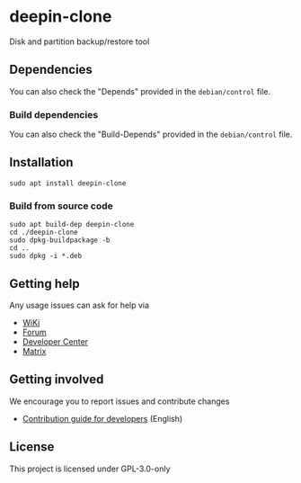 # deepin-clone

Disk and partition backup/restore tool

## Dependencies
You can also check the "Depends" provided in the `debian/control` file.

### Build dependencies
You can also check the "Build-Depends" provided in the `debian/control` file.

## Installation

```
sudo apt install deepin-clone
```

### Build from source code
```
sudo apt build-dep deepin-clone
cd ./deepin-clone 
sudo dpkg-buildpackage -b
cd ..
sudo dpkg -i *.deb
```

## Getting help

Any usage issues can ask for help via
* [WiKi](https://wiki.deepin.org)
* [Forum](https://bbs.deepin.org)
* [Developer Center](https://github.com/linuxdeepin/developer-center/issues)
* [Matrix](https://matrix.to/#/#deepin-community:matrix.org)


## Getting involved

We encourage you to report issues and contribute changes
- [Contribution guide for developers](https://github.com/linuxdeepin/developer-center/wiki/Contribution-Guidelines-for-Developers-en) (English)


## License

This project is licensed under GPL-3.0-only
